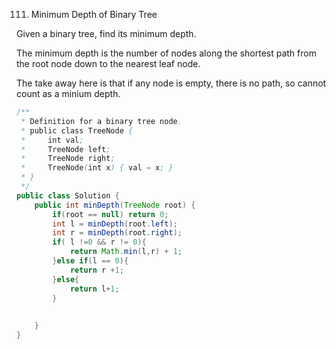 111. Minimum Depth of Binary Tree


Given a binary tree, find its minimum depth.

The minimum depth is the number of nodes along the shortest path from the root node down to the nearest leaf node.

The take away here is that if any node is empty, there is no path, so cannot count as a minium depth.
```java
/**
 * Definition for a binary tree node.
 * public class TreeNode {
 *     int val;
 *     TreeNode left;
 *     TreeNode right;
 *     TreeNode(int x) { val = x; }
 * }
 */
public class Solution {
    public int minDepth(TreeNode root) {
        if(root == null) return 0;
        int l = minDepth(root.left);
        int r = minDepth(root.right);
        if( l !=0 && r != 0){
            return Math.min(l,r) + 1;
        }else if(l == 0){
            return r +1;
        }else{
            return l+1;
        }
        
        
    }
}
```